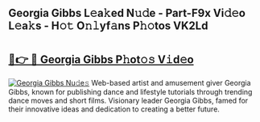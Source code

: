 ## Georgia Gibbs L𝚎a𝚔ed N𝚞𝚍e - Part-F9x Vi𝚍𝚎o L𝚎a𝚔s - H𝚘𝚝 O𝚗𝚕yf𝚊ns P𝚑𝚘tos VK2Ld

# <h2><a href="http://kfb015i.oniu.top/?m=Georgia+Gibbs">🔗👉 🔴 Georgia Gibbs P𝚑ot𝚘𝚜 V𝚒d𝚎o</a></h2>

[![Georgia Gibbs Nu𝚍e𝚜](https://i.imgur.com/0qMVB7G.gif)](http://kfb015i.oniu.top/?m=Georgia+Gibbs)
Web-based artist and amusement giver Georgia Gibbs, known for publishing dance and lifestyle tutorials through trending dance moves and short films. Visionary leader Georgia Gibbs, famed for their innovative ideas and dedication to creating a better future.  
